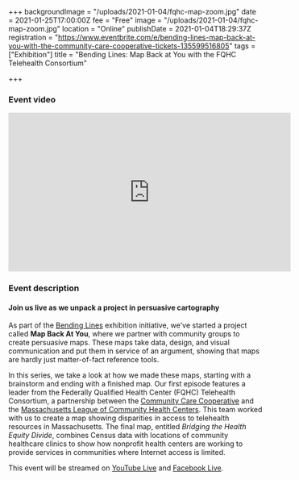 +++
backgroundImage = "/uploads/2021-01-04/fqhc-map-zoom.jpg"
date = 2021-01-25T17:00:00Z
fee = "Free"
image = "/uploads/2021-01-04/fqhc-map-zoom.jpg"
location = "Online"
publishDate = 2021-01-04T18:29:37Z
registration = "https://www.eventbrite.com/e/bending-lines-map-back-at-you-with-the-community-care-cooperative-tickets-135599516805"
tags = ["Exhibition"]
title = "Bending Lines: Map Back at You with the FQHC Telehealth Consortium"

+++
### Event video

<iframe width="560" height="315" src="https://www.youtube.com/embed/SWz-DGrGvjU" frameborder="0" allow="accelerometer; autoplay; clipboard-write; encrypted-media; gyroscope; picture-in-picture" allowfullscreen></iframe>

### Event description

#### Join us live as we unpack a project in persuasive cartography

As part of the [Bending Lines](https://leventhalmap.org/digital-exhibitions/bending-lines) exhibition initiative, we've started a project called **Map Back At You**, where we partner with community groups to create persuasive maps. These maps take data, design, and visual communication and put them in service of an argument, showing that maps are hardly just matter-of-fact reference tools.

In this series, we take a look at how we made these maps, starting with a brainstorm and ending with a finished map. Our first episode features a leader from the Federally Qualified Health Center (FQHC) Telehealth Consortium, a partnership between the [Community Care Cooperative](https://www.communitycarecooperative.org) and the [Massachusetts League of Community Health Centers](https://www.massleague.org/). This team worked with us to create a map showing disparities in access to telehealth resources in Massachusetts. The final map, entitled _Bridging the Health Equity Divide_, combines Census data with locations of community healthcare clinics to show how nonprofit health centers are working to provide services in communities where Internet access is limited.

This event will be streamed on [YouTube Live](https://www.youtube.com/c/LeventhalMapEducationCenter) and [Facebook Live](https://www.facebook.com/bplmaps/).
